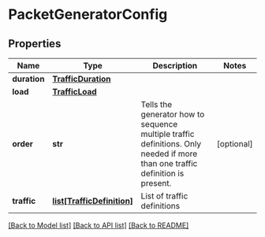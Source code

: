 # PacketGeneratorConfig

## Properties
Name | Type | Description | Notes
------------ | ------------- | ------------- | -------------
**duration** | [**TrafficDuration**](TrafficDuration.md) |  | 
**load** | [**TrafficLoad**](TrafficLoad.md) |  | 
**order** | **str** | Tells the generator how to sequence multiple traffic definitions. Only needed if more than one traffic definition is present.  | [optional] 
**traffic** | [**list[TrafficDefinition]**](TrafficDefinition.md) | List of traffic definitions | 

[[Back to Model list]](../README.md#documentation-for-models) [[Back to API list]](../README.md#documentation-for-api-endpoints) [[Back to README]](../README.md)


